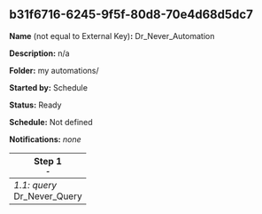 ## b31f6716-6245-9f5f-80d8-70e4d68d5dc7

**Name** (not equal to External Key)**:** Dr_Never_Automation

**Description:** n/a

**Folder:** my automations/

**Started by:** Schedule

**Status:** Ready

**Schedule:** Not defined

**Notifications:** _none_


| Step 1<br>_<small>-</small>_ |
| --- |
| _1.1: query_<br>Dr_Never_Query |
